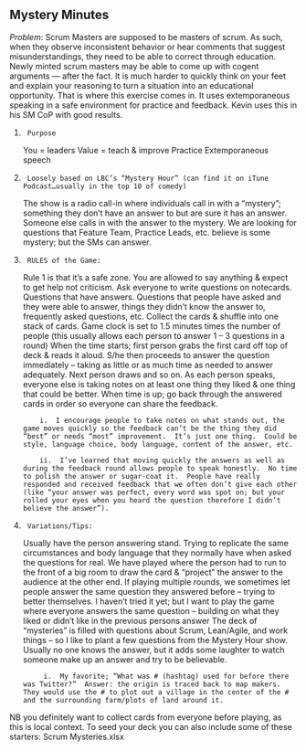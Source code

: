 ## Mystery Minutes ##

*Problem*: Scrum Masters are supposed to be masters of scrum.  As such, when they observe inconsistent behavior or hear comments that suggest misunderstandings, they need to be able to correct through education.  Newly minted scrum masters may be able to come up with cogent arguments — after the fact.  It is much harder to quickly think on your feet and explain your reasoning to turn a situation into an educational opportunity.  That is where this exercise comes in.  It uses extemporaneous speaking in a safe environment for practice and feedback.  Kevin uses this in his SM CoP with good results.

 

1)      Purpose

    You = leaders
    Value = teach & improve
    Practice Extemporaneous speech

2)      Loosely based on LBC’s “Mystery Hour” (can find it on iTune Podcast…usually in the top 10 of comedy)

    The show is a radio call-in where individuals call in with a “mystery”; something they don’t have an answer to but are sure it has an answer.  Someone else calls in with the answer to the mystery.
    We are looking for questions that Feature Team, Practice Leads, etc.  believe is some mystery; but the SMs can answer.

3)      RULES of the Game:

    Rule 1 is that it’s a safe zone.  You are allowed to say anything & expect to get help not criticism. 
    Ask everyone to write questions on notecards.  Questions that have answers.  Questions that people have asked and they were able to answer, things they didn’t know the answer to, frequently asked questions, etc.
    Collect the cards & shuffle into one stack of cards.
    Game clock is set to 1.5 minutes times the number of people (this usually allows each person to answer 1 – 3 questions in a round)
    When the time starts; first person grabs the first card off top of deck & reads it aloud.
    S/he then proceeds to answer the question immediately – taking as little or as much time as needed to answer adequately.
    Next person draws and so on.
    As each person speaks, everyone else is taking notes on at least one thing they liked & one thing that could be better.
    When time is up; go back through the answered cards in order so everyone can share the feedback.

           i.  I encourage people to take notes on what stands out, the game moves quickly so the feedback can’t be the thing they did “best” or needs “most” improvement.  It’s just one thing.  Could be style, language choice, body language, content of the answer, etc. 

           ii.  I’ve learned that moving quickly the answers as well as during the feedback round allows people to speak honestly.  No time to polish the answer or sugar-coat it.  People have really responded and received feedback that we often don’t give each other (like “your answer was perfect, every word was spot on; but your rolled your eyes when you heard the question therefore I didn’t believe the answer”).

4)      Variations/Tips:

    Usually have the person answering stand.  Trying to replicate the same circumstances and body language that they normally have when asked the questions for real.
    We have played where the person had to run to the front of a big room to draw the card & “project” the answer to the audience at the other end.
    If playing multiple rounds, we sometimes let people answer the same question they answered before – trying to better themselves.
    I haven’t tried it yet; but I want to play the game where everyone answers the same question – building on what they liked or didn’t like in the previous persons answer
    The deck of “mysteries” is filled with questions about Scrum, Lean/Agile, and work things – so I like to plant a few questions from the Mystery Hour show.  Usually no one knows the answer, but it adds some laughter to watch someone make up an answer and try to be believable.

            i.  My favorite; “What was # (hashtag) used for before there was Twitter?”  Answer: the origin is traced back to map makers.  They would use the # to plot out a village in the center of the # and the surrounding farm/plots of land around it.

 

NB you definitely want to collect cards from everyone before playing, as this is local context.  To seed your deck you can also include some of these starters: Scrum Mysteries.xlsx
